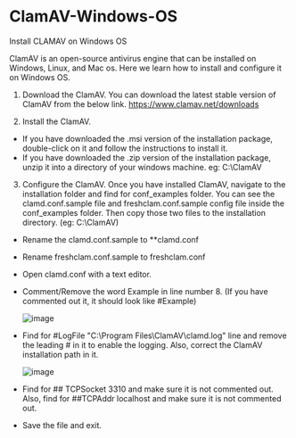 # ClamAV-Windows-OS
Install CLAMAV on Windows OS

ClamAV is an open-source antivirus engine that can be installed on Windows, Linux, and Mac os. Here we learn how to install and configure it on Windows OS.
1. Download the ClamAV.
You can download the latest stable version of ClamAV from the below link. https://www.clamav.net/downloads

2. Install the ClamAV.
  - If you have downloaded the .msi version of the installation package, double-click on it and follow the instructions to install it.
  - If you have downloaded the .zip version of the installation package, unzip it into a directory of your windows machine. eg: C:\ClamAV

3. Configure the ClamAV.
Once you have installed ClamAV, navigate to the installation folder and find for conf_examples folder. You can see the clamd.conf.sample file and freshclam.conf.sample config file inside the conf_examples folder. Then copy those two files to the installation directory. (eg: C:\ClamAV)
  - Rename the clamd.conf.sample to **clamd.conf
  - Rename freshclam.conf.sample to freshclam.conf

  - Open clamd.conf with a text editor.
  - Comment/Remove the word Example in line number 8. (If you have commented out it, it should look like #Example)

      ![image](https://github.com/user-attachments/assets/a7f8d139-971d-4b3d-92ce-47d7515a9d3a)
    
  - Find for #LogFile "C:\Program Files\ClamAV\clamd.log" line and remove the leading # in it to enable the logging. Also, correct the ClamAV installation path in it.

      ![image](https://github.com/user-attachments/assets/12c2d60f-aa65-4977-9f51-2367eed13715)
  - Find for ## TCPSocket 3310 and make sure it is not commented out.
    Also, find for ##TCPAddr localhost and make sure it is not commented out.
  - Save the file and exit.




